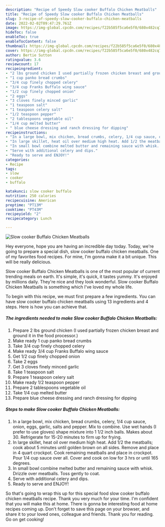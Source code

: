 ```yaml
---
description: "Recipe of Speedy Slow cooker Buffalo Chicken Meatballs"
title: "Recipe of Speedy Slow cooker Buffalo Chicken Meatballs"
slug: 3-recipe-of-speedy-slow-cooker-buffalo-chicken-meatballs
date: 2022-02-02T09:47:29.761Z
image: https://img-global.cpcdn.com/recipes/f22b585f5ca6e5f0/680x482cq70/slow-cooker-buffalo-chicken-meatballs-recipe-main-photo.jpg
hideToc: false
enableToc: true
enableTocContent: false
thumbnail: https://img-global.cpcdn.com/recipes/f22b585f5ca6e5f0/680x482cq70/slow-cooker-buffalo-chicken-meatballs-recipe-main-photo.jpg
cover: https://img-global.cpcdn.com/recipes/f22b585f5ca6e5f0/680x482cq70/slow-cooker-buffalo-chicken-meatballs-recipe-main-photo.jpg
author: Bertie Sutton
ratingvalue: 3.6
reviewcount: 17
recipeingredient:
- "2 lbs ground chicken I used partially frozen chicken breast and ground it in the food processor"
- "1 cup panko bread crumbs"
- "3/4 cup finely chopped celery"
- "3/4 cup Franks Buffalo wing sauce"
- "1/2 cup finely chopped onion"
- "2 eggs"
- "3 cloves finely minced garlic"
- "1 teaspoon salt"
- "1 teaspoon celery salt"
- "1/2 teaspoon pepper"
- "2 tablespoons vegetable oil"
- "1/4 cup melted butter"
- " blue cheese dressing and ranch dressing for dipping"
recipeinstructions:
- "In a large bowl, mix chicken, bread crumbs, celery, 1/4 cup sauce, onion, eggs, garlic, salts and pepper. Mix to combine. Use wet hands (I prefer to use gloves) shape mixture into 1 1/2 inch balls. Makes about 30. Refrigerate for 15-20 minutes to firm up for frying."
- "In large skillet, heat oil over medium high heat. Add 1/2 the meatballs; cook about 5 minutes until golden brown on all sides. Remove and place in 4 quart crockpot. Cook remaining meatballs and place in crockpot. Pour 1/4 cup sauce over all. Cover and cook on low for 3 hrs or until 165 degrees."
- "In small bowl combine melted butter and remaining sauce with whisk. Drizzle over meatballs. Toss gently to coat."
- "Serve with additional celery and dips."
- "Ready to serve and ENJOY!"
categories:
- Recipe
tags:
- slow
- cooker
- buffalo

katakunci: slow cooker buffalo 
nutrition: 250 calories
recipecuisine: American
preptime: "PT13M"
cooktime: "PT43M"
recipeyield: "2"
recipecategory: Lunch

---
```



![Slow cooker Buffalo Chicken Meatballs](https://img-global.cpcdn.com/recipes/f22b585f5ca6e5f0/680x482cq70/slow-cooker-buffalo-chicken-meatballs-recipe-main-photo.jpg)

Hey everyone, hope you are having an incredible day today. Today, we're going to prepare a special dish, slow cooker buffalo chicken meatballs. One of my favorites food recipes. For mine, I'm gonna make it a bit unique. This will be really delicious.



Slow cooker Buffalo Chicken Meatballs is one of the most popular of current trending meals on earth. It's simple, it's quick, it tastes yummy. It's enjoyed by millions daily. They're nice and they look wonderful. Slow cooker Buffalo Chicken Meatballs is something which I've loved my whole life.


To begin with this recipe, we must first prepare a few ingredients. You can have slow cooker buffalo chicken meatballs using 13 ingredients and 4 steps. Here is how you can achieve that.

<!--inarticleads1-->

##### The ingredients needed to make Slow cooker Buffalo Chicken Meatballs:

1. Prepare 2 lbs ground chicken (I used partially frozen chicken breast and ground it in the food processor.)
1. Make ready 1 cup panko bread crumbs
1. Take 3/4 cup finely chopped celery
1. Make ready 3/4 cup Franks Buffalo wing sauce
1. Get 1/2 cup finely chopped onion
1. Take 2 eggs
1. Get 3 cloves finely minced garlic
1. Take 1 teaspoon salt
1. Prepare 1 teaspoon celery salt
1. Make ready 1/2 teaspoon pepper
1. Prepare 2 tablespoons vegetable oil
1. Take 1/4 cup melted butter
1. Prepare  blue cheese dressing and ranch dressing for dipping




<!--inarticleads2-->

##### Steps to make Slow cooker Buffalo Chicken Meatballs:

1. In a large bowl, mix chicken, bread crumbs, celery, 1/4 cup sauce, onion, eggs, garlic, salts and pepper. Mix to combine. Use wet hands (I prefer to use gloves) shape mixture into 1 1/2 inch balls. Makes about 30. Refrigerate for 15-20 minutes to firm up for frying.
1. In large skillet, heat oil over medium high heat. Add 1/2 the meatballs; cook about 5 minutes until golden brown on all sides. Remove and place in 4 quart crockpot. Cook remaining meatballs and place in crockpot. Pour 1/4 cup sauce over all. Cover and cook on low for 3 hrs or until 165 degrees.
1. In small bowl combine melted butter and remaining sauce with whisk. Drizzle over meatballs. Toss gently to coat.
1. Serve with additional celery and dips.
1. Ready to serve and ENJOY!



So that's going to wrap this up for this special food slow cooker buffalo chicken meatballs recipe. Thank you very much for your time. I'm confident that you will make this at home. There is gonna be interesting food at home recipes coming up. Don't forget to save this page on your browser, and share it to your loved ones, colleague and friends. Thank you for reading. Go on get cooking!
